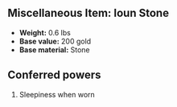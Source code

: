 ## Miscellaneous Item: Ioun Stone
- **Weight:** 0.6 lbs
- **Base value:** 200 gold
- **Base material:** Stone
## Conferred powers
1. Sleepiness when worn
